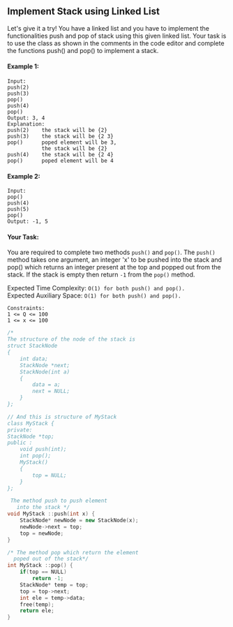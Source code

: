 ## Implement Stack using Linked List

Let's give it a try! You have a linked list and you have to implement the functionalities push and pop of stack using this given linked list. Your task is to use the class as shown in the comments in the code editor and complete the functions push() and pop() to implement a stack.

#### Example 1:

```
Input:
push(2)
push(3)
pop()
push(4)
pop()
Output: 3, 4
Explanation:
push(2)    the stack will be {2}
push(3)    the stack will be {2 3}
pop()      poped element will be 3,
           the stack will be {2}
push(4)    the stack will be {2 4}
pop()      poped element will be 4
```

#### Example 2:

```
Input:
pop()
push(4)
push(5)
pop()
Output: -1, 5
```

#### Your Task:

You are required to complete two methods `push()` and `pop()`. The `push()` method takes one argument, an integer 'x' to be pushed into the stack and pop() which returns an integer present at the top and popped out from the stack. If the stack is empty then return `-1` from the `pop()` method.

Expected Time Complexity: `O(1) for both push() and pop().`  
Expected Auxiliary Space: `O(1) for both push() and pop().`

```
Constraints:
1 <= Q <= 100
1 <= x <= 100
```

```c++
/*
The structure of the node of the stack is
struct StackNode
{
    int data;
    StackNode *next;
    StackNode(int a)
    {
        data = a;
        next = NULL;
    }
};

// And this is structure of MyStack
class MyStack {
private:
StackNode *top;
public :
    void push(int);
    int pop();
    MyStack()
    {
        top = NULL;
    }
};

 The method push to push element
   into the stack */
void MyStack ::push(int x) {
    StackNode* newNode = new StackNode(x);
    newNode->next = top;
    top = newNode;
}

/* The method pop which return the element
  poped out of the stack*/
int MyStack ::pop() {
    if(top == NULL)
        return -1;
    StackNode* temp = top;
    top = top->next;
    int ele = temp->data;
    free(temp);
    return ele;
}

```
